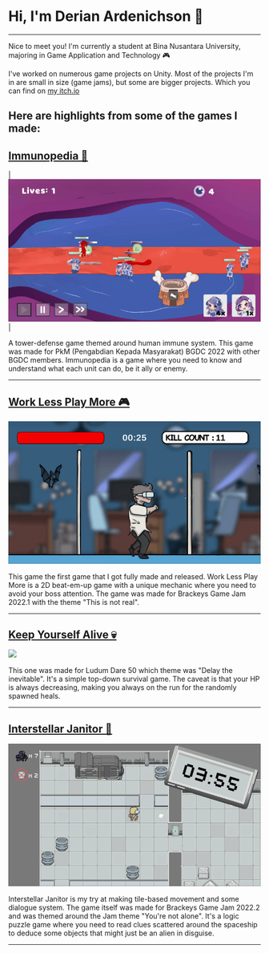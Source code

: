 # Hi, I'm Derian Ardenichson 👋
---
Nice to meet you! I'm currently a student at Bina Nusantara University, majoring in Game Application and Technology 🎮

I've worked on numerous game projects on Unity. Most of the projects I'm in are small in size (game jams), but some are bigger projects. 
Which you can find on [my itch.io](https://wainini.itch.io)

## Here are highlights from some of the games I made:


## [Immunopedia 🦠](https://bgdc.itch.io/immunopedia)
|[![Immunopedia](https://github.com/wainini/wainini/blob/main/img/Immunopedia%20low%20res.gif)](https://github.com/wainini/wainini/blob/main/img/Immunopedia%20low%20res.gif)|

A tower-defense game themed around human immune system. This game was made for PkM (Pengabdian Kepada Masyarakat) BGDC 2022 with other BGDC members. Immunopedia is a game where you need to know and understand what each unit can do, be it ally or enemy.

---
## [Work Less Play More 🎮](https://bgdc.itch.io/work-less-play-more)
![](https://github.com/wainini/wainini/blob/main/worklessplaymore%20low%20res.gif)

This game the first game that I got fully made and released. Work Less Play More is a 2D beat-em-up game with a unique mechanic where you need to avoid your boss attention. The game was made for Brackeys Game Jam 2022.1 with the theme "This is not real". 

---
## [Keep Yourself Alive 💀](https://bgdc.itch.io/keep-yourself-alive)
![](https://github.com/wainini/wainini/blob/main/keepyourselfalive%20low%20res.gif)

This one was made for Ludum Dare 50 which theme was "Delay the inevitable". It's a simple top-down survival game. The caveat is that your HP is always decreasing, making you always on the run for the randomly spawned heals.

---
## [Interstellar Janitor 🧹](https://bgdc.itch.io/interstellar-janitor)
![](https://github.com/wainini/wainini/blob/main/interstellar%20janitor%20%20low%20res.gif)

Interstellar Janitor is my try at making tile-based movement and some dialogue system. The game itself was made for Brackeys Game Jam 2022.2 and was themed around the Jam theme "You're not alone". It's a logic puzzle game where you need to read clues scattered around the spaceship to deduce some objects that might just be an alien in disguise.

---
